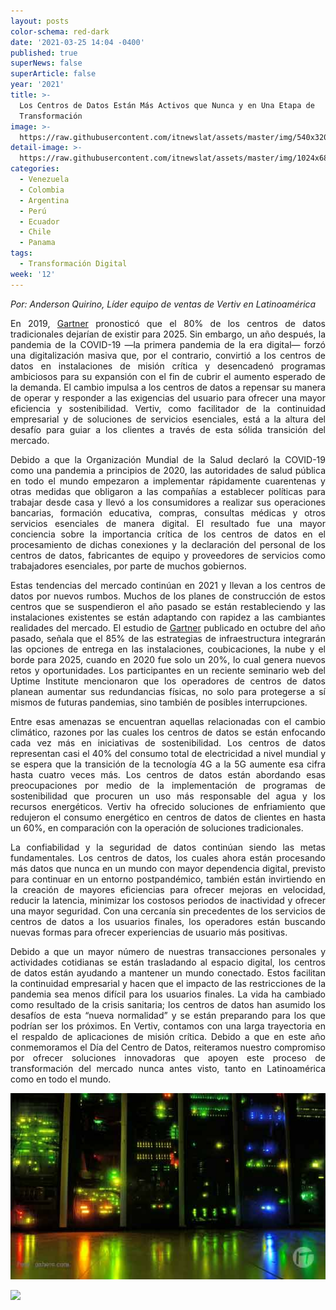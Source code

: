 ```yaml
---
layout: posts
color-schema: red-dark
date: '2021-03-25 14:04 -0400'
published: true
superNews: false
superArticle: false
year: '2021'
title: >-
  Los Centros de Datos Están Más Activos que Nunca y en Una Etapa de
  Transformación
image: >-
  https://raw.githubusercontent.com/itnewslat/assets/master/img/540x320/Centro-de-Datos-p.jpg
detail-image: >-
  https://raw.githubusercontent.com/itnewslat/assets/master/img/1024x680/Centro-de-Datos-g.jpg
categories:
  - Venezuela
  - Colombia
  - Argentina
  - Perú
  - Ecuador
  - Chile
  - Panama
tags:
  - Transformación Digital
week: '12'
---
```

<p style="text-align: justify;"><em>Por: </em><em>Anderson Quirino, Líder equipo de ventas de Vertiv en Latinoamérica</em></p>
<p style="text-align: justify;">En 2019, <a href="https://www.gartner.com/smarterwithgartner/the-data-center-is-almost-dead/">Gartner</a> pronosticó que el 80% de los centros de datos tradicionales dejarían de existir para 2025. Sin embargo, un año después, la pandemia de la COVID-19 —la primera pandemia de la era digital— forzó una digitalización masiva que, por el contrario, convirtió a los centros de datos en instalaciones de misión crítica y desencadenó programas ambiciosos para su expansión con el fin de cubrir el aumento esperado de la demanda. El cambio impulsa a los centros de datos a repensar su manera de operar y responder a las exigencias del usuario para ofrecer una mayor eficiencia y sostenibilidad. Vertiv, como facilitador de la continuidad empresarial y de soluciones de servicios esenciales, está a la altura del desafío para guiar a los clientes a través de esta sólida transición del mercado.</p>
<p style="text-align: justify;">Debido a que la Organización Mundial de la Salud declaró la COVID-19 como una pandemia a principios de 2020, las autoridades de salud pública en todo el mundo empezaron a implementar rápidamente cuarentenas y otras medidas que obligaron a las compañías a establecer políticas para trabajar desde casa y llevó a los consumidores a realizar sus operaciones bancarias, formación educativa, compras, consultas médicas y otros servicios esenciales de manera digital. El resultado fue una mayor conciencia sobre la importancia crítica de los centros de datos en el procesamiento de dichas conexiones y la declaración del personal de los centros de datos, fabricantes de equipo y proveedores de servicios como trabajadores esenciales, por parte de muchos gobiernos.</p>
<p style="text-align: justify;">Estas tendencias del mercado continúan en 2021 y llevan a los centros de datos por nuevos rumbos. Muchos de los planes de construcción de estos centros que se suspendieron el año pasado se están restableciendo y las instalaciones existentes se están adaptando con rapidez a las cambiantes realidades del mercado. El estudio de <a href="https://www.gartner.com/en/documents/3991814">Gartner</a> publicado en octubre del año pasado, señala que el 85% de las estrategias de infraestructura integrarán las opciones de entrega en las instalaciones, coubicaciones, la nube y el borde para 2025, cuando en 2020 fue solo un 20%, lo cual genera nuevos retos y oportunidades. Los participantes en un reciente seminario web del Uptime Institute mencionaron que los operadores de centros de datos planean aumentar sus redundancias físicas, no solo para protegerse a sí mismos de futuras pandemias, sino también de posibles interrupciones.</p>
<p style="text-align: justify;">Entre esas amenazas se encuentran aquellas relacionadas con el cambio climático, razones por las cuales los centros de datos se están enfocando cada vez más en iniciativas de sostenibilidad. Los centros de datos representan casi el 40% del consumo total de electricidad a nivel mundial y se espera que la transición de la tecnología 4G a la 5G aumente esa cifra hasta cuatro veces más. Los centros de datos están abordando esas preocupaciones por medio de la implementación de programas de sostenibilidad que procuren un uso más responsable del agua y los recursos energéticos. Vertiv ha ofrecido soluciones de enfriamiento que redujeron el consumo energético en centros de datos de clientes en hasta un 60%, en comparación con la operación de soluciones tradicionales.</p>
<p style="text-align: justify;">La confiabilidad y la seguridad de datos continúan siendo las metas fundamentales. Los centros de datos, los cuales ahora están procesando más datos que nunca en un mundo con mayor dependencia digital, previsto para continuar en un entorno postpandémico, también están invirtiendo en la creación de mayores eficiencias para ofrecer mejoras en velocidad, reducir la latencia, minimizar los costosos periodos de inactividad y ofrecer una mayor seguridad. Con una cercanía sin precedentes de los servicios de centros de datos a los usuarios finales, los operadores están buscando nuevas formas para ofrecer experiencias de usuario más positivas.</p>
<p style="text-align: justify;">Debido a que un mayor número de nuestras transacciones personales y actividades cotidianas se están trasladando al espacio digital, los centros de datos están ayudando a mantener un mundo conectado. Estos facilitan la continuidad empresarial y hacen que el impacto de las restricciones de la pandemia sea menos difícil para los usuarios finales. La vida ha cambiado como resultado de la crisis sanitaria; los centros de datos han asumido los desafíos de esta “nueva normalidad” y se están preparando para los que podrían ser los próximos. En Vertiv, contamos con una larga trayectoria en el respaldo de aplicaciones de misión crítica. Debido a que en este año conmemoramos el Día del Centro de Datos, reiteramos nuestro compromiso por ofrecer soluciones innovadoras que apoyen este proceso de transformación del mercado nunca antes visto, tanto en Latinoamérica como en todo el mundo.</p>

![](https://raw.githubusercontent.com/itnewslat/assets/master/img/540x320/Centro-de-Datos-p.jpg)

<img src="https://tracker.metricool.com/c3po.jpg?hash=56f88a41e39ab42c063cc51676587a04"/>